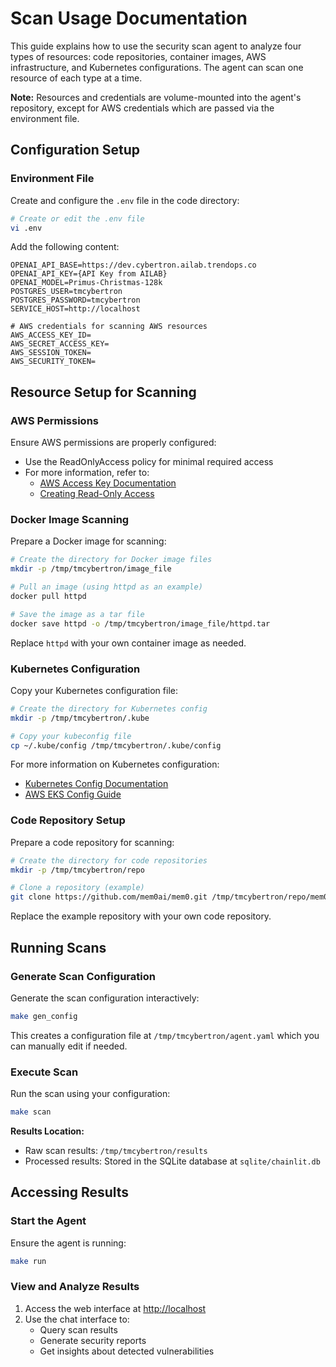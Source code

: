 # Scan Usage Documentation

This guide explains how to use the security scan agent to analyze four types of resources: code repositories, container images, AWS infrastructure, and Kubernetes configurations. The agent can scan one resource of each type at a time.

**Note:** Resources and credentials are volume-mounted into the agent's repository, except for AWS credentials which are passed via the environment file.


## Configuration Setup

### Environment File
Create and configure the `.env` file in the code directory:

```bash
# Create or edit the .env file
vi .env
```

Add the following content:

```plaintext
OPENAI_API_BASE=https://dev.cybertron.ailab.trendops.co
OPENAI_API_KEY={API Key from AILAB}
OPENAI_MODEL=Primus-Christmas-128k
POSTGRES_USER=tmcybertron
POSTGRES_PASSWORD=tmcybertron
SERVICE_HOST=http://localhost

# AWS credentials for scanning AWS resources
AWS_ACCESS_KEY_ID=
AWS_SECRET_ACCESS_KEY=
AWS_SESSION_TOKEN=
AWS_SECURITY_TOKEN=
```

## Resource Setup for Scanning

### AWS Permissions

Ensure AWS permissions are properly configured:
- Use the ReadOnlyAccess policy for minimal required access
- For more information, refer to:
  - [AWS Access Key Documentation](https://docs.aws.amazon.com/IAM/latest/UserGuide/id_credentials_access-keys.html)
  - [Creating Read-Only Access](https://medium.com/ankercloud-engineering/how-to-grant-read-only-access-to-your-aws-account-8dd582f2544c)


### Docker Image Scanning

Prepare a Docker image for scanning:

```bash
# Create the directory for Docker image files
mkdir -p /tmp/tmcybertron/image_file

# Pull an image (using httpd as an example)
docker pull httpd

# Save the image as a tar file
docker save httpd -o /tmp/tmcybertron/image_file/httpd.tar
```

Replace `httpd` with your own container image as needed.

### Kubernetes Configuration

Copy your Kubernetes configuration file:

```bash
# Create the directory for Kubernetes config
mkdir -p /tmp/tmcybertron/.kube

# Copy your kubeconfig file
cp ~/.kube/config /tmp/tmcybertron/.kube/config
```

For more information on Kubernetes configuration:
- [Kubernetes Config Documentation](https://kubernetes.io/docs/concepts/configuration/organize-cluster-access-kubeconfig/)
- [AWS EKS Config Guide](https://docs.aws.amazon.com/eks/latest/userguide/create-kubeconfig.html)

### Code Repository Setup

Prepare a code repository for scanning:

```bash
# Create the directory for code repositories
mkdir -p /tmp/tmcybertron/repo

# Clone a repository (example)
git clone https://github.com/mem0ai/mem0.git /tmp/tmcybertron/repo/mem0
```

Replace the example repository with your own code repository.

## Running Scans

### Generate Scan Configuration

Generate the scan configuration interactively:

```bash
make gen_config
```

This creates a configuration file at `/tmp/tmcybertron/agent.yaml` which you can manually edit if needed.

### Execute Scan

Run the scan using your configuration:

```bash
make scan
```

**Results Location:**
- Raw scan results: `/tmp/tmcybertron/results`
- Processed results: Stored in the SQLite database at `sqlite/chainlit.db`


## Accessing Results

### Start the Agent

Ensure the agent is running:

```bash
make run
```

### View and Analyze Results

1. Access the web interface at [http://localhost](http://localhost)
2. Use the chat interface to:
   - Query scan results
   - Generate security reports
   - Get insights about detected vulnerabilities
